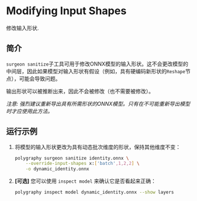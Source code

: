 # Modifying Input Shapes

修改输入形状.

## 简介

`surgeon sanitize`子工具可用于修改ONNX模型的输入形状。这不会更改模型的中间层，因此如果模型对输入形状有假设（例如，具有硬编码新形状的`Reshape`节点），可能会导致问题。

输出形状可以被推断出来，因此不会被修改（也不需要被修改）。

*注意: 强烈建议重新导出具有所需形状的ONNX模型。只有在不可能重新导出模型时才应使用此方法。*

## 运行示例

1. 将模型的输入形状更改为具有动态批次维度的形状，保持其他维度不变：

   ```bash
   polygraphy surgeon sanitize identity.onnx \
       --override-input-shapes x:['batch',1,2,2] \
       -o dynamic_identity.onnx
   ```

2. **[可选]** 您可以使用 `inspect model` 来确认它是否看起来正确：

   ```bash
   polygraphy inspect model dynamic_identity.onnx --show layers
   ```
